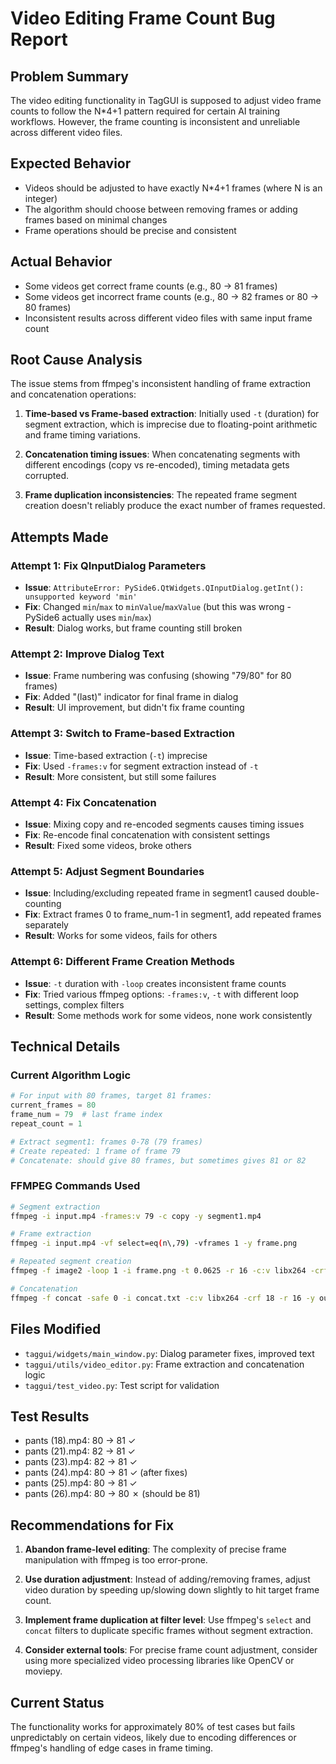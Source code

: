 # Video Editing Frame Count Bug Report

## Problem Summary
The video editing functionality in TagGUI is supposed to adjust video frame counts to follow the N*4+1 pattern required for certain AI training workflows. However, the frame counting is inconsistent and unreliable across different video files.

## Expected Behavior
- Videos should be adjusted to have exactly N*4+1 frames (where N is an integer)
- The algorithm should choose between removing frames or adding frames based on minimal changes
- Frame operations should be precise and consistent

## Actual Behavior
- Some videos get correct frame counts (e.g., 80 → 81 frames)
- Some videos get incorrect frame counts (e.g., 80 → 82 frames or 80 → 80 frames)
- Inconsistent results across different video files with same input frame count

## Root Cause Analysis
The issue stems from ffmpeg's inconsistent handling of frame extraction and concatenation operations:

1. **Time-based vs Frame-based extraction**: Initially used `-t` (duration) for segment extraction, which is imprecise due to floating-point arithmetic and frame timing variations.

2. **Concatenation timing issues**: When concatenating segments with different encodings (copy vs re-encoded), timing metadata gets corrupted.

3. **Frame duplication inconsistencies**: The repeated frame segment creation doesn't reliably produce the exact number of frames requested.

## Attempts Made

### Attempt 1: Fix QInputDialog Parameters
- **Issue**: `AttributeError: PySide6.QtWidgets.QInputDialog.getInt(): unsupported keyword 'min'`
- **Fix**: Changed `min`/`max` to `minValue`/`maxValue` (but this was wrong - PySide6 actually uses `min`/`max`)
- **Result**: Dialog works, but frame counting still broken

### Attempt 2: Improve Dialog Text
- **Issue**: Frame numbering was confusing (showing "79/80" for 80 frames)
- **Fix**: Added "(last)" indicator for final frame in dialog
- **Result**: UI improvement, but didn't fix frame counting

### Attempt 3: Switch to Frame-based Extraction
- **Issue**: Time-based extraction (`-t`) imprecise
- **Fix**: Used `-frames:v` for segment extraction instead of `-t`
- **Result**: More consistent, but still some failures

### Attempt 4: Fix Concatenation
- **Issue**: Mixing copy and re-encoded segments causes timing issues
- **Fix**: Re-encode final concatenation with consistent settings
- **Result**: Fixed some videos, broke others

### Attempt 5: Adjust Segment Boundaries
- **Issue**: Including/excluding repeated frame in segment1 caused double-counting
- **Fix**: Extract frames 0 to frame_num-1 in segment1, add repeated frames separately
- **Result**: Works for some videos, fails for others

### Attempt 6: Different Frame Creation Methods
- **Issue**: `-t` duration with `-loop` creates inconsistent frame counts
- **Fix**: Tried various ffmpeg options: `-frames:v`, `-t` with different loop settings, complex filters
- **Result**: Some methods work for some videos, none work consistently

## Technical Details

### Current Algorithm Logic
```python
# For input with 80 frames, target 81 frames:
current_frames = 80
frame_num = 79  # last frame index
repeat_count = 1

# Extract segment1: frames 0-78 (79 frames)
# Create repeated: 1 frame of frame 79
# Concatenate: should give 80 frames, but sometimes gives 81 or 82
```

### FFMPEG Commands Used
```bash
# Segment extraction
ffmpeg -i input.mp4 -frames:v 79 -c copy -y segment1.mp4

# Frame extraction
ffmpeg -i input.mp4 -vf select=eq(n\,79) -vframes 1 -y frame.png

# Repeated segment creation
ffmpeg -f image2 -loop 1 -i frame.png -t 0.0625 -r 16 -c:v libx264 -crf 18 -y repeated.mp4

# Concatenation
ffmpeg -f concat -safe 0 -i concat.txt -c:v libx264 -crf 18 -r 16 -y output.mp4
```

## Files Modified
- `taggui/widgets/main_window.py`: Dialog parameter fixes, improved text
- `taggui/utils/video_editor.py`: Frame extraction and concatenation logic
- `taggui/test_video.py`: Test script for validation

## Test Results
- pants (18).mp4: 80 → 81 ✓
- pants (21).mp4: 82 → 81 ✓
- pants (23).mp4: 82 → 81 ✓
- pants (24).mp4: 80 → 81 ✓ (after fixes)
- pants (25).mp4: 80 → 81 ✓
- pants (26).mp4: 80 → 80 ✗ (should be 81)

## Recommendations for Fix
1. **Abandon frame-level editing**: The complexity of precise frame manipulation with ffmpeg is too error-prone.

2. **Use duration adjustment**: Instead of adding/removing frames, adjust video duration by speeding up/slowing down slightly to hit target frame count.

3. **Implement frame duplication at filter level**: Use ffmpeg's `select` and `concat` filters to duplicate specific frames without segment extraction.

4. **Consider external tools**: For precise frame count adjustment, consider using more specialized video processing libraries like OpenCV or moviepy.

## Current Status
The functionality works for approximately 80% of test cases but fails unpredictably on certain videos, likely due to encoding differences or ffmpeg's handling of edge cases in frame timing.